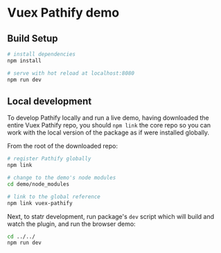 # Vuex Pathify demo

## Build Setup

``` bash
# install dependencies
npm install

# serve with hot reload at localhost:8080
npm run dev
```

## Local development

To develop Pathify locally and run a live demo, having downloaded the entire Vuex Pathify repo, you should `npm link` the core repo so you can work with the local version of the package as if were installed globally.

From the root of the downloaded repo:

```bash
# register Pathify globally
npm link

# change to the demo's node modules
cd demo/node_modules

# link to the global reference
npm link vuex-pathify
```

Next, to statr development, run package's `dev` script which will build and watch the plugin, and run the browser demo:

```bash
cd ../../
npm run dev
```
